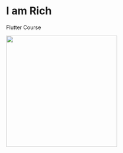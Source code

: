 # I am Rich
Flutter Course


<img src="https://user-images.githubusercontent.com/50651962/116840033-b1951800-abe9-11eb-9717-71338457429d.png" width="300">
